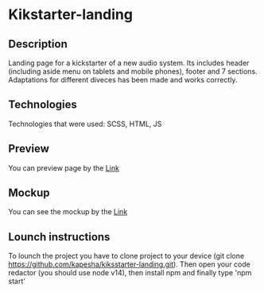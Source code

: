# Kikstarter-landing

## Description
Landing page for a kickstarter of a new audio system. Its includes header (including aside menu on tablets and mobile phones), footer and 7 sections. Adaptations for different diveces has been made and works correctly.

## Technologies

Technologies that were used: SCSS, HTML, JS

## Preview

You can preview page by the [Link](https://kapesha.github.io/kiksstarter-landing/)

## Mockup

You can see the mockup by the [Link](https://www.figma.com/design/Ujp7bCFuvuJlkn8TSbQPSZ/Kickstarter_FE-students?node-id=19655-32&node-type=canvas&t=gryJ1i3rN47B4bnE-0)

## Lounch instructions

To lounch the project you have to clone project to your device (git clone https://github.com/kapesha/kiksstarter-landing.git). Then open your code redactor (you should use node v14), then install npm and finally type 'npm start'
